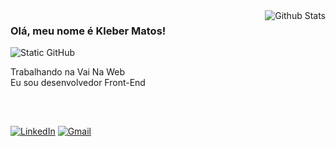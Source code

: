 <img align='right' src="https://github-readme-stats.vercel.app/api?username=kleber-matos&theme=vision-friendly-dark&hide_border=false&include_all_commits=true" alt="Github Stats" />

### Olá, meu nome é Kleber Matos!

<img src="https://img.shields.io/static/v1?label=Overview&message=Kleber-matos&color=313131&style=for-the-badge&logo=GitHub" alt="Static GitHub">

<p>Trabalhando na Vai Na Web <br/> Eu sou desenvolvedor Front-End</p>

<div style=""display: flex>
  <img src="https://img.shields.io/badge/React-20232A?style=for-the-badge&logo=react&logoColor=61DAFB" alt="">
  <img src="https://img.shields.io/badge/JavaScript-323330?style=for-the-badge&logo=javascript&logoColor=F7DF1E" alt="">
  <img src="https://img.shields.io/badge/Git-E34F26?style=for-the-badge&logo=git&logoColor=white" alt="">
  <img src="https://img.shields.io/badge/HTML5-E34F26?style=for-the-badge&logo=html5&logoColor=white" alt="">
  <img src="https://img.shields.io/badge/CSS3-1572B6?style=for-the-badge&logo=css3&logoColor=white" alt="">
</div>

##
<a href="https://www.linkedin.com/in/kleber-matos/" title="LinkedIn">
  <img src="https://img.shields.io/badge/LinkedIn-0077B5?style=for-the-badge&logo=linkedin&logoColor=whiteN" alt="LinkedIn"/></a>
 <a href="https://img.shields.io/badge/-klebermatos2019@gmail.com-006bed?style=flat-square&logo=Gmail&logoColor=white&link=mailto:SEU-EMAIL" title="Gmail">
  <img src="https://img.shields.io/badge/Gmail-D14836?style=for-the-badge&logo=gmail&logoColor=white" alt="Gmail"/></a>
